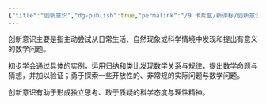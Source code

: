 ```yaml
---
{"title":"创新意识","dg-publish":true,"permalink":"/9 卡片盒/新课标/创新意识/","dgPassFrontmatter":true,"noteIcon":""}
---
```



创新意识主要是指主动尝试从日常生活、自然现象或科学情境中发现和提出有意义的数学问题。

初步学会通过具体的实例，运用归纳和类比发现数学关系与规律，提出数学命题与猜想，并加以验证；勇于探索一些开放性的、非常规的实际问题与数学问题。

创新意识有助于形成独立思考、敢于质疑的科学态度与理性精神。